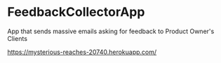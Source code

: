 # FeedbackCollectorApp
App that sends massive emails asking for feedback to Product Owner's Clients

https://mysterious-reaches-20740.herokuapp.com/

